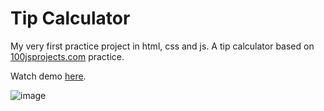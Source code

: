 # Tip Calculator

My very first practice project in html, css and js. A tip calculator based on [100jsprojects.com](https://www.100jsprojects.com/) practice.

Watch demo [here](https://codepen.io/justFae00/full/ExOpMLp).

![image](https://github.com/justFae00/tipCalculator/assets/94365737/6038cfa0-bda5-493b-b774-512c7b7e8da7)
